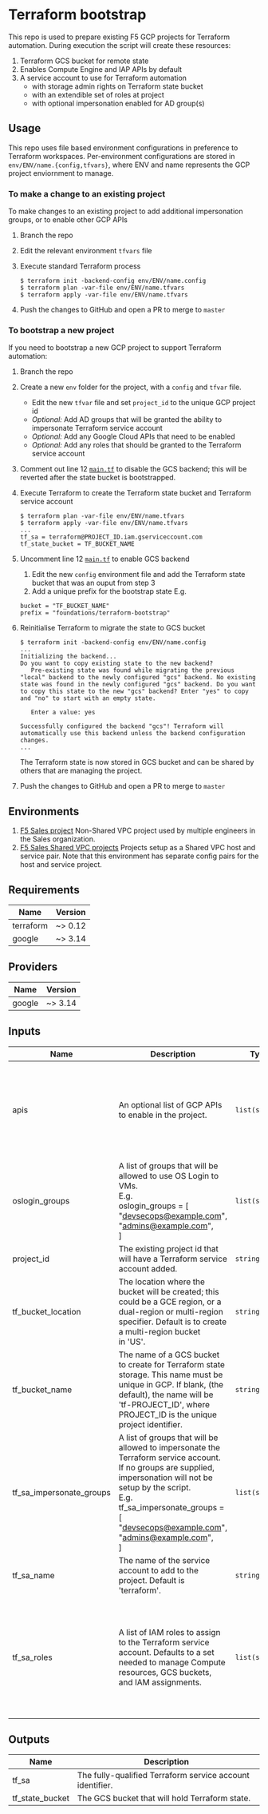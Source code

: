 # Terraform bootstrap

This repo is used to prepare existing F5 GCP projects for Terraform automation.
During execution the script will create these resources:

1. Terraform GCS bucket for remote state
1. Enables Compute Engine and IAP APIs by default
1. A service account to use for Terraform automation
   - with storage admin rights on Terraform state bucket
   - with an extendible set of roles at project
   - with optional impersonation enabled for AD group(s)

## Usage

This repo uses file based environment configurations in preference to Terraform
workspaces. Per-environment configurations are stored in `env/ENV/name.{config,tfvars}`, where ENV and name represents the GCP project enviornment to manage.

### To make a change to an **existing** project

To make changes to an existing project to add additional impersonation groups, or to enable other GCP APIs

1. Branch the repo
1. Edit the relevant environment `tfvars` file
1. Execute standard Terraform process

   ```shell
   $ terraform init -backend-config env/ENV/name.config
   $ terraform plan -var-file env/ENV/name.tfvars
   $ terraform apply -var-file env/ENV/name.tfvars
   ```
1. Push the changes to GitHub and open a PR to merge to `master`

### To bootstrap a **new** project

If you need to bootstrap a new GCP project to support Terraform automation:

1. Branch the repo
1. Create a new `env` folder for the project, with a `config` and `tfvar` file.
   - Edit the new `tfvar` file and set `project_id` to the unique GCP project id
   - *Optional:* Add AD groups that will be granted the ability to impersonate Terraform service account
   - *Optional:* Add any Google Cloud APIs that need to be enabled
   - *Optional:* Add any roles that should be granted to the Terraform service account
1. Comment out line 12 [`main.tf`](main.tf#L12) to disable the GCS backend; this will be reverted after the state bucket is bootstrapped.
1. Execute Terraform to create the Terraform state bucket and Terraform service account

   ```shell
   $ terraform plan -var-file env/ENV/name.tfvars
   $ terraform apply -var-file env/ENV/name.tfvars
   ...
   tf_sa = terraform@PROJECT_ID.iam.gserviceccount.com
   tf_state_bucket = TF_BUCKET_NAME
   ```

1. Uncomment line 12 [`main.tf`](main.tf#L12) to enable GCS backend
   1. Edit the new `config` environment file and add the Terraform state bucket that was an ouput from step 3
   1. Add a unique prefix for the bootstrap state
   E.g.

   ```hcl
   bucket = "TF_BUCKET_NAME"
   prefix = "foundations/terraform-bootstrap"
   ```

1. Reinitialise Terraform to migrate the state to GCS bucket

   ```shell
   $ terraform init -backend-config env/ENV/name.config
   ...
   Initializing the backend...
   Do you want to copy existing state to the new backend?
      Pre-existing state was found while migrating the previous "local" backend to the newly configured "gcs" backend. No existing state was found in the newly configured "gcs" backend. Do you want to copy this state to the new "gcs" backend? Enter "yes" to copy and "no" to start with an empty state.

      Enter a value: yes

   Successfully configured the backend "gcs"! Terraform will automatically use this backend unless the backend configuration changes.
   ...
   ```

   The Terraform state is now stored in GCS bucket and can be shared by others that are managing the project.
1. Push the changes to GitHub and open a PR to merge to `master`

## Environments

1. [F5 Sales project](env/f5-sales/)
   Non-Shared VPC project used by multiple engineers in the Sales organization.
1. [F5 Sales Shared VPC projects](env/f5-sales-shared-vpc/)
   Projects setup as a Shared VPC host and service pair. Note that this environment has separate config pairs for the host and service project.

<!-- BEGINNING OF PRE-COMMIT-TERRAFORM DOCS HOOK -->
## Requirements

| Name | Version |
|------|---------|
| terraform | ~> 0.12 |
| google | ~> 3.14 |

## Providers

| Name | Version |
|------|---------|
| google | ~> 3.14 |

## Inputs

| Name | Description | Type | Default | Required |
|------|-------------|------|---------|:--------:|
| apis | An optional list of GCP APIs to enable in the project. | `list(string)` | <pre>[<br>  "compute.googleapis.com",<br>  "iap.googleapis.com",<br>  "oslogin.googleapis.com",<br>  "iam.googleapis.com",<br>  "iamcredentials.googleapis.com",<br>  "cloudresourcemanager.googleapis.com"<br>]</pre> | no |
| oslogin\_groups | A list of groups that will be allowed to use OS Login to VMs.<br>E.g.<br>oslogin\_groups = [<br>  "devsecops@example.com",<br>  "admins@example.com",<br>] | `list(string)` | `[]` | no |
| project\_id | The existing project id that will have a Terraform service account added. | `string` | n/a | yes |
| tf\_bucket\_location | The location where the bucket will be created; this could be a GCE region, or a<br>dual-region or multi-region specifier. Default is to create a multi-region bucket<br>in 'US'. | `string` | `"US"` | no |
| tf\_bucket\_name | The name of a GCS bucket to create for Terraform state storage. This name must be<br>unique in GCP. If blank, (the default), the name will be 'tf-PROJECT\_ID', where<br>PROJECT\_ID is the unique project identifier. | `string` | `""` | no |
| tf\_sa\_impersonate\_groups | A list of groups that will be allowed to impersonate the Terraform service account.<br>If no groups are supplied, impersonation will not be setup by the script.<br>E.g.<br>tf\_sa\_impersonate\_groups = [<br>  "devsecops@example.com",<br>  "admins@example.com",<br>] | `list(string)` | `[]` | no |
| tf\_sa\_name | The name of the service account to add to the project. Default is 'terraform'. | `string` | `"terraform"` | no |
| tf\_sa\_roles | A list of IAM roles to assign to the Terraform service account. Defaults to a set<br>needed to manage Compute resources, GCS buckets, and IAM assignments. | `list(string)` | <pre>[<br>  "roles/compute.admin",<br>  "roles/iam.serviceAccountAdmin",<br>  "roles/iam.serviceAccountKeyAdmin",<br>  "roles/iam.serviceAccountTokenCreator",<br>  "roles/storage.admin",<br>  "roles/resourcemanager.projectIamAdmin",<br>  "roles/iam.serviceAccountUser"<br>]</pre> | no |

## Outputs

| Name | Description |
|------|-------------|
| tf\_sa | The fully-qualified Terraform service account identifier. |
| tf\_state\_bucket | The GCS bucket that will hold Terraform state. |

<!-- END OF PRE-COMMIT-TERRAFORM DOCS HOOK -->
